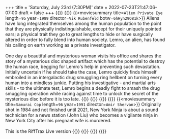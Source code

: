 +++
title = 'Saturday, July 23rd (7:30PM)'
date = 2022-07-23T21:47:06-07:00
draft = false
+++
{{<movienight>}}
{{<movie>}}
{{<moviesummary title=`Alien Private Eye` length=`95` year=`1989` director=`Vik Rubenfeld` botw=`6hHyn29O81k`>}}
Aliens have long integrated themselves among the human population to the point that they are physically indistinguishable, except for their uniquely pointed ears; a physical trait they go to great lengths to hide or have surgically altered in order to fully blend into human society. Lemro, an alien, has found his calling on earth working as a private investigator.
<br/><br/>
One day a beautiful and mysterious woman visits his office and shares the story of a mysterious disc shaped artifact which has the potential to destroy the human race, begging for Lemro's help in preventing such devastation. Initially uncertain if he should take the case, Lemro quickly finds himself embroiled in an intergalactic drug smuggling ring hellbent on turning every human into a mindless junkie. Putting his investigative - and martial arts skills - to the ultimate test, Lemro begins a deadly fight to smash the drug smuggling operation while racing against time to unlock the secret of the mysterious disc before it is too late.
{{</moviesummary>}}
{{<movietrailer uiuO1oLfp5s>}}
{{</movie>}}
{{<movie>}}
{{<moviesummary title=`Samurai Cop` length=`96` year=`1991` director=`Amir Shervan`>}}
Originally shot in 1984 and not finished until 2021, New York Ninja is about a sound technician for a news station (John Liu) who becomes a vigilante ninja in New York City after his pregnant wife is murdered.
<br/><br/>
This is the RiffTrax Live version
{{</moviesummary>}}
{{<movietrailer tmo7HfCm7Eo>}}
{{</movie>}}
{{</movienight>}}